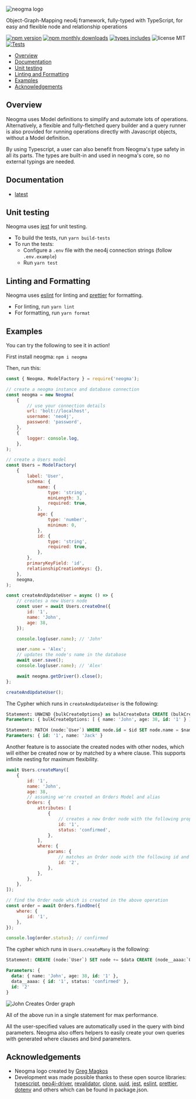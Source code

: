 ![neogma logo](https://themetalfleece.github.io/neogma/assets/logo-text-horizontal.svg)

Object-Graph-Mapping neo4j framework, fully-typed with TypeScript, for easy and flexible node and relationship operations

[![npm version](https://badgen.net/npm/v/neogma)](https://www.npmjs.com/package/neogma)
[![npm monthly downloads](https://badgen.net/npm/dm/neogma)](https://www.npmjs.com/package/neogma)
[![types includes](https://badgen.net/npm/types/tslib)](https://www.typescriptlang.org/)
![license MIT](https://badgen.net/github/license/themetalfleece/neogma)
[![Tests](https://github.com/themetalfleece/neogma/actions/workflows/run-tests.yml/badge.svg?branch=master)](https://github.com/themetalfleece/neogma/actions/workflows/run-tests.yml)

- [Overview](#overview)
- [Documentation](#documentation)
- [Unit testing](#unit-testing)
- [Linting and Formatting](#linting-and-formatting)
- [Examples](#examples)
- [Acknowledgements](#acknowledgements)

## Overview

Neogma uses Model definitions to simplify and automate lots of operations. Alternatively, a flexible and fully-fletched query builder and a query runner is also provided for running operations directly with Javascript objects, without a Model definition.

By using Typescript, a user can also benefit from Neogma's type safety in all its parts. The types are built-in and used in neogma's core, so no external typings are needed.

## Documentation

-   [latest](https://themetalfleece.github.io/neogma)

## Unit testing

Neogma uses [jest](https://jestjs.io/) for unit testing.

-   To build the tests, run `yarn build-tests`
-   To run the tests:
    -   Configure a `.env` file with the neo4j connection strings (follow `.env.example`)
    -   Run `yarn test`

## Linting and Formatting

Neogma uses [eslint](https://eslint.org/) for linting and [prettier](https://prettier.io/) for formatting.

-   For linting, run `yarn lint`
-   For formatting, run `yarn format`

## Examples

You can try the following to see it in action!

First install neogma: `npm i neogma`

Then, run this:

```js
const { Neogma, ModelFactory } = require('neogma');

// create a neogma instance and database connection
const neogma = new Neogma(
    {
        // use your connection details
        url: 'bolt://localhost',
        username: 'neo4j',
        password: 'password',
    },
    {
        logger: console.log,
    },
);

// create a Users model
const Users = ModelFactory(
    {
        label: 'User',
        schema: {
            name: {
                type: 'string',
                minLength: 3,
                required: true,
            },
            age: {
                type: 'number',
                minimum: 0,
            },
            id: {
                type: 'string',
                required: true,
            },
        },
        primaryKeyField: 'id',
        relationshipCreationKeys: {},
    },
    neogma,
);

const createAndUpdateUser = async () => {
    // creates a new Users node
    const user = await Users.createOne({
        id: '1',
        name: 'John',
        age: 38,
    });

    console.log(user.name); // 'John'

    user.name = 'Alex';
    // updates the node's name in the database
    await user.save();
    console.log(user.name); // 'Alex'

    await neogma.getDriver().close();
};

createAndUpdateUser();
```

The Cypher which runs in `createAndUpdateUser` is the following:

```sql
Statement: UNWIND {bulkCreateOptions} as bulkCreateData CREATE (bulkCreateNodes:`User`) SET bulkCreateNodes += bulkCreateData
Parameters: { bulkCreateOptions: [ { name: 'John', age: 38, id: '1' } ] }

Statement: MATCH (node:`User`) WHERE node.id = $id SET node.name = $name
Parameters: { id: '1', name: 'Jack' }
```

Another feature is to associate the created nodes with other nodes, which will either be created now or by matched by a where clause. This supports infinite nesting for maximum flexibility.

```js
await Users.createMany([
    {
        id: '1',
        name: 'John',
        age: 38,
        // assuming we're created an Orders Model and alias
        Orders: {
            attributes: [
                {
                    // creates a new Order node with the following properties, and associates it with John
                    id: '1',
                    status: 'confirmed',
                },
            ],
            where: {
                params: {
                    // matches an Order node with the following id and associates it with John
                    id: '2',
                },
            },
        },
    },
]);

// find the Order node which is created in the above operation
const order = await Orders.findOne({
    where: {
        id: '1',
    },
});

console.log(order.status); // confirmed
```

The cypher which runs in `Users.createMany` is the following:

```sql
Statement: CREATE (node:`User`) SET node += $data CREATE (node__aaaa:`Order`) SET node__aaaa += $data__aaaa CREATE (node)-[:CREATES]->(node__aaaa) WITH DISTINCT node MATCH (targetNode:`Order`) WHERE targetNode.id = $id CREATE (node)-[r:CREATES]->(targetNode)

Parameters: {
  data: { name: 'John', age: 38, id: '1' },
  data__aaaa: { id: '1', status: 'confirmed' },
  id: '2'
}
```

![John Creates Order graph](https://i.imgur.com/gK3d74h.png)

All of the above run in a single statement for max performance.

All the user-specified values are automatically used in the query with bind parameters. Neogma also offers helpers to easily create your own queries with generated where clauses and bind parameters.

## Acknowledgements

-   Neogma logo created by [Greg Magkos](https://github.com/grigmag)
-   Development was made possible thanks to these open source libraries: [typescript](https://www.npmjs.com/package/typescript), [neo4j-driver](https://www.npmjs.com/package/neo4j-driver), [revalidator](https://www.npmjs.com/package/revalidator), [clone](https://www.npmjs.com/package/clone), [uuid](https://www.npmjs.com/package/uuid), [jest](https://www.npmjs.com/package/jest), [eslint](https://www.npmjs.com/package/eslint), [prettier](https://www.npmjs.com/package/prettier), [dotenv](https://www.npmjs.com/package/dotenv) and others which can be found in package.json.
